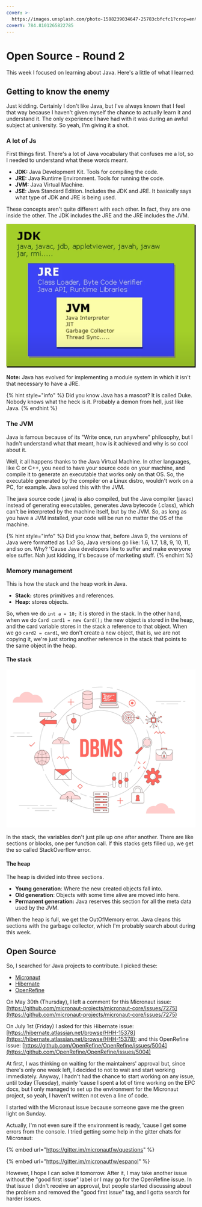 ```yaml
---
cover: >-
  https://images.unsplash.com/photo-1588239034647-25783cbfcfc1?crop=entropy&cs=tinysrgb&fm=jpg&ixid=MnwxOTcwMjR8MHwxfHNlYXJjaHwyfHxqYXZhfGVufDB8fHx8MTY1NzA3NzEyNQ&ixlib=rb-1.2.1&q=80
coverY: 784.8101265822785
---
```


# Open Source - Round 2

This week I focused on learning about Java. Here's a little of what I learned:

## Getting to know the enemy <a href="#java" id="java"></a>

Just kidding. Certainly I don't like Java, but I've always known that I feel that way because I haven't given myself the chance to actually learn it and understand it. The only experience I have had with it was during an awful subject at university. So yeah, I'm giving it a shot.

### A lot of Js

First things first. There's a lot of Java vocabulary that confuses me a lot, so I needed to understand what these words meant.&#x20;

* **JDK:** Java Development Kit. Tools for compiling the code.
* **JRE:** Java Runtime Environment. Tools for running the code.
* **JVM:** Java Virtual Machine.
* **JSE**: Java Standard Edition. Includes the JDK and JRE. It basically says what type of JDK and JRE is being used.

These concepts aren't quite different with each other. In fact, they are one inside the other. The JDK includes the JRE and the JRE includes the JVM.

![This graph is cool, isn't it?](<../.gitbook/assets/image (7).png>)

**Note:** Java has evolved for implementing a module system in which it isn't that necessary to have a JRE.

{% hint style="info" %}
Did you know Java has a mascot? It is called Duke. Nobody knows what the heck is it. Probably a demon from hell, just like Java.
{% endhint %}

### The JVM

Java is famous because of its "Write once, run anywhere" philosophy, but I hadn't understand what that meant, how is it achieved and why is so cool about it.

Well, it all happens thanks to the Java Virtual Machine. In other languages, like C or C++, you need to have your source code on your machine, and compile it to generate an executable that works only on that OS. So, the executable generated by the compiler on a Linux distro, wouldn't work on a PC, for example. Java solved this with the JVM.&#x20;

The java source code (.java) is also compiled, but the Java compiler (javac) instead of generating executables, generates Java bytecode (.class), which can't be interpreted by the machine itself, but by the JVM. So, as long as you have a JVM installed, your code will be run no matter the OS of the machine.

{% hint style="info" %}
Did you know that, before Java 9, the versions of Java were formatted as 1.x? So, Java versions go like: 1.6, 1.7, 1.8, 9, 10, 11, and so on. Why? 'Cause Java developers like to suffer and make everyone else suffer. Nah just kidding, it's because of marketing stuff.
{% endhint %}

### Memory management

This is how the stack and the heap work in Java.

* **Stack:** stores primitives and references.
* **Heap:** stores objects.

So, when we do `int a = 10;` it is stored in the stack. In the other hand, when we do `Card card1 = new Card();` the new object is stored in the heap, and the card variable stores in the stack a reference to that object. When we go `card2 = card1`, we don't create a new object, that is, we are not copying it, we're just storing another reference in the stack that points to the same object in the heap.

#### The stack

![](<../.gitbook/assets/image (12).png>)

In the stack, the variables don't just pile up one after another. There are like sections or blocks, one per function call. If this stacks gets filled up, we get the so called StackOverflow error.

#### The heap

The heap is divided into three sections.

* **Young generation**: Where the new created objects fall into.
* **Old generation**: Objects with some time alive are moved into here.
* **Permanent generation:** Java reserves this section for all the meta data used by the JVM.

When the heap is full, we get the OutOfMemory error. Java cleans this sections with the garbage collector, which I'm probably search about during this week.

## Open Source

So, I searched for Java projects to contribute. I picked these:

* [Micronaut](https://github.com/micronaut-projects/micronaut-core)
* [Hibernate](https://github.com/hibernate/hibernate-orm)
* [OpenRefine](https://github.com/OpenRefine/OpenRefine/issues/5004)

On May 30th (Thursday), I left a comment for this Micronaut issue: [https://github.com/micronaut-projects/micronaut-core/issues/7275](https://github.com/micronaut-projects/micronaut-core/issues/7275)

On July 1st (Friday) I asked for this Hibernate issue: [https://hibernate.atlassian.net/browse/HHH-15378](https://hibernate.atlassian.net/browse/HHH-15378); and this OpenRefine issue: [https://github.com/OpenRefine/OpenRefine/issues/5004](https://github.com/OpenRefine/OpenRefine/issues/5004)

At first, I was thinking on waiting for the maintainers' approval but, since there's only one week left, I decided to not to wait and start working immediately. Anyway, I hadn't had the chance to start working on any issue, until today (Tuesday), mainly 'cause I spent a lot of time working on the EPC docs, but I only managed to set up the environment for the Micronaut project, so yeah, I haven't written not even a line of code.

I started with the Micronaut issue because someone gave me the green light on Sunday.

Actually, I'm not even sure if the environment is ready, 'cause I get some errors from the console. I tried getting some help in the gitter chats for Micronaut:

{% embed url="https://gitter.im/micronautfw/questions" %}

{% embed url="https://gitter.im/micronautfw/espanol" %}

However, I hope I can solve it tomorrow. After it, I may take another issue without the "good first issue" label or I may go for the OpenRefine issue. In that issue I didn't receive an approval, but people started discussing about the problem and removed the "good first issue" tag, and I gotta search for harder issues.



